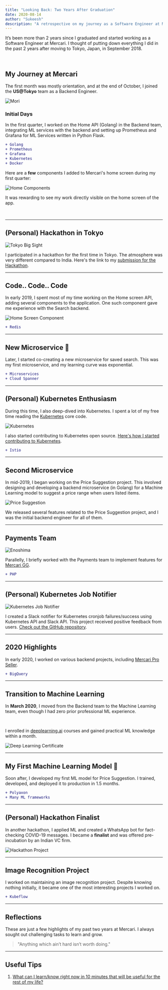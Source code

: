 ```yaml
---
title: "Looking Back: Two Years After Graduation"
date: 2020-08-14
author: "Sukeesh"
description: "A retrospective on my journey as a Software Engineer at Mercari, the challenges faced, and the projects completed over the past two years in Tokyo, Japan."
---
```


It’s been more than 2 years since I graduated and started working as a Software Engineer at Mercari. I thought of putting down everything I did in the past 2 years after moving to Tokyo, Japan, in September 2018.

<br>

## My Journey at Mercari

The first month was mostly orientation, and at the end of October, I joined the **US@Tokyo** team as a Backend Engineer.

![Mori](https://raw.githubusercontent.com/sukeesh/blog/refs/heads/gh-pages/assets/images/aug2020/mori.png)

### Initial Days

In the first quarter, I worked on the Home API (Golang) in the Backend team, integrating ML services with the backend and setting up Prometheus and Grafana for ML Services written in Python Flask.

```diff
+ Golang
+ Prometheus
+ Grafana
+ Kubernetes
+ Docker
```

Here are a **few** components I added to Mercari's home screen during my first quarter:

![Home Components](https://raw.githubusercontent.com/sukeesh/blog/refs/heads/gh-pages/assets/images/aug2020/octdec18.png)

It was rewarding to see my work directly visible on the home screen of the app.

<br>

---

## (Personal) Hackathon in Tokyo

![Tokyo Big Sight](https://upload.wikimedia.org/wikipedia/commons/b/b9/Tokyo_Big_Sight_at_Night.jpg)

I participated in a hackathon for the first time in Tokyo. The atmosphere was very different compared to India. Here's the link to my [submission for the Hackathon](https://devpost.com/software/smart-offline-ads).

---

## Code.. Code.. Code

In early 2019, I spent most of my time working on the Home screen API, adding several components to the application. One such component gave me experience with the Search backend.

![Home Screen Component](https://raw.githubusercontent.com/sukeesh/blog/refs/heads/gh-pages/assets/images/aug2020/janjun18.png)

```diff
+ Redis
```

---

## New Microservice 🎉

Later, I started co-creating a new microservice for saved search. This was my first microservice, and my learning curve was exponential.

```diff
+ Microservices
+ Cloud Spanner
```

---

## (Personal) Kubernetes Enthusiasm

During this time, I also deep-dived into Kubernetes. I spent a lot of my free time reading the [Kubernetes](https://github.com/kubernetes/kubernetes/) core code.

![Kubernetes](https://raw.githubusercontent.com/sukeesh/blog/refs/heads/gh-pages/assets/images/aug2020/kubernetes.png)

I also started contributing to Kubernetes open source. [Here's how I started contributing to Kubernetes](https://sukeesh.com/blog/2019-08-01/started-kubernetes).

```diff
+ Istio
```

---

## Second Microservice

In mid-2019, I began working on the Price Suggestion project. This involved designing and developing a backend microservice (in Golang) for a Machine Learning model to suggest a price range when users listed items.

![Price Suggestion](https://raw.githubusercontent.com/sukeesh/blog/refs/heads/gh-pages/assets/images/aug2020/ps.png)

We released several features related to the Price Suggestion project, and I was the initial backend engineer for all of them.

---

## Payments Team

![Enoshima](https://raw.githubusercontent.com/sukeesh/blog/refs/heads/gh-pages/assets/images/aug2020/enoshima.png)

Parallelly, I briefly worked with the Payments team to implement features for [Mercari GG](https://www.mercari.com/us/digital/).

```diff
+ PHP
```

---

## (Personal) Kubernetes Job Notifier

![Kubernetes Job Notifier](https://raw.githubusercontent.com/sukeesh/blog/refs/heads/gh-pages/assets/images/aug2020/k8sjob.png)

I created a Slack notifier for Kubernetes cronjob failures/success using Kubernetes API and Slack API. This project received positive feedback from users. [Check out the GitHub repository](https://github.com/sukeesh/k8s-job-notify).

---

## 2020 Highlights

In early 2020, I worked on various backend projects, including [Mercari Pro Seller](https://www.mercari.com/us/become-a-pro-seller/).

```diff
+ BigQuery
```

---

## Transition to Machine Learning

In **March 2020**, I moved from the Backend team to the Machine Learning team, even though I had zero prior professional ML experience.

<br>

I enrolled in [deeplearning.ai](https://deeplearning.ai) courses and gained practical ML knowledge within a month.

![Deep Learning Certificate](https://raw.githubusercontent.com/sukeesh/blog/refs/heads/gh-pages/assets/images/aug2020/dlcert.png)

---

## My First Machine Learning Model 🚀

Soon after, I developed my first ML model for Price Suggestion. I trained, developed, and deployed it to production in 1.5 months.

```diff
+ Polyaxon
+ Many ML frameworks
```

---

## (Personal) Hackathon Finalist

In another hackathon, I applied ML and created a WhatsApp bot for fact-checking COVID-19 messages. I became a **finalist** and was offered pre-incubation by an Indian VC firm.

![Hackathon Project](https://raw.githubusercontent.com/sukeesh/blog/refs/heads/gh-pages/assets/images/aug2020/hackathon.png)

---

## Image Recognition Project

I worked on maintaining an image recognition project. Despite knowing nothing initially, it became one of the most interesting projects I worked on.

```diff
+ Kubeflow
```

---

## Reflections

These are just a few highlights of my past two years at Mercari. I always sought out challenging tasks to learn and grow.

> "Anything which ain’t hard isn’t worth doing."

---

## Useful Tips

1. [What can I learn/know right now in 10 minutes that will be useful for the rest of my life?](https://qr.ae/TUtVDd)